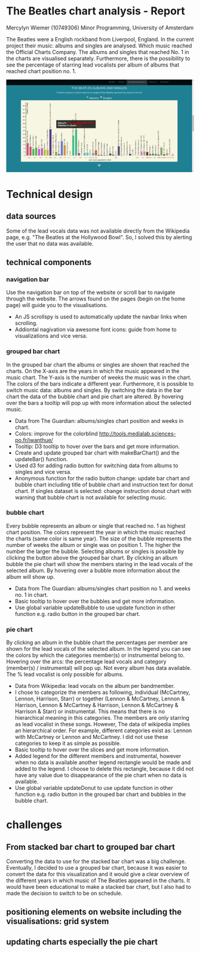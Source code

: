# The Beatles chart analysis - Report #

Mercylyn Wiemer (10749306)
Minor Programming, University of Amsterdam

The Beatles were a English rockband from Liverpool, England. In the current
project their music: albums and singles are analysed. Which music reached the
Official Charts Company. The albums and singles that reached No. 1 in the charts
are visualised separately. Furthermore, there is the possibility to see the
percentage of starring lead vocalists per album of albums that reached chart position no. 1.


![](docs/chart_overview.png)

# Technical design #

## data sources ##
Some of the lead vocals data was not available directly from the Wikipedia page, e.g.
"The Beatles at the Hollywood Bowl". So, I solved this by alerting the user that no data was available.

## technical components ##
### navigation bar ###
Use the navigation bar on top of the website or scroll bar to navigate through the website. The arrows found on the pages (begin on the home page) will guide
you to the visualisations.

* An JS scrollspy is used to automatically update the navbar links when scrolling.
* Addiontal nagivation via awesome font icons: guide from home to visualizations and vice versa.

### grouped bar chart ###
In the grouped bar chart the albums or singles are shown that reached the charts.
On the X-axis are the years in which the music appeared in the music chart. The
Y-axis is the number of weeks the music was in the chart. The colors of the bars
indicate a different year. Furthermore, it is possible to switch music data:
albums and singles. By switching the data in the bar chart the data of the
bubble chart and pie chart are altered. By hovering over the bars a tooltip
will pop up with more information about the selected music.

* Data from The Guardian: albums/singles chart position and weeks in chart.
* Colors: improve for the colorblind http://tools.medialab.sciences-po.fr/iwanthue/
* Tooltip: D3 tooltip to hover over the bars and get more information.
* Create and update grouped bar chart with makeBarChart() and the updateBar() function.
* Used d3 for adding radio button for switching data from albums to singles and vice versa.
* Anonymous function for the radio button change: update bar chart and bubble chart         including title of bubble chart and instruction text for donut chart. If singles dataset
is selected: change instruction donut chart with warning that bubble chart is not available for selecting music.

### bubble chart ###
Every bubble represents an album or single that reached no. 1 as highest chart position.
The colors represent the year in which the music reached the charts (same color is same year).
The size of the bubble represents the number of weeks the album or single was on position 1.
The higher the number the larger the bubble. Selecting albums or singles is possible by clicking the button
above the grouped bar chart. By clicking an album bubble the pie chart will show
the members staring in the lead vocals of the selected album. By hovering over
a bubble more information about the album will show up.

* Data from The Guardian: albums/singles chart position no 1. and weeks no. 1 in chart.
* Basic tooltip to hover over the bubbles and get more information.
* Use global variable updateBubble to use update function in other function e.g. radio button in the grouped bar chart.

### pie chart ###
By clicking an album in the bubble chart the percentages per member are shown for
the lead vocals of the selected album. In the legend you can see the colors by
which the categories member(s) or instrumental belong to. Hovering over the arcs:
the percentage lead vocals and category (member(s) / instrumental) will pop up.
Not every album has data available. The % lead vocalist is only possible for albums.

* Data from Wikipedia: lead vocals on the album per bandmember.
* I chose to categorize the members as following, individual (McCartney, Lennon, Harrison,
    Starr) or together (Lennon & McCartney, Lennon & Harrison, Lennon & McCartney & Harrison, Lennon & McCartney & Harrison & Starr) or instrumental. This means that
    there is no hierarchical meaning in this categories. The members are only starring as lead vocalist in these songs. However, The data of wikipedia implies an hierarchical order. For example, different categories exist as: Lennon with McCartney or Lennon and McCartney. I did not use these categories to keep it as simple as possible.
* Basic tooltip to hover over the slices and get more information.
* Added legend for the different members and instrumental, however when no data is available another legend rectangle would be made and added to the legend. I choose to delete this rectangle, because it did not have any value due to disappearance of the pie chart when no data is available.
* Use global variable updateDonut to use update function in other function e.g. radio button in the grouped bar chart and bubbles in the bubble chart.

# challenges #
## From stacked bar chart to grouped bar chart ##

Converting the data to use for the stacked bar chart was a big challenge. Eventually, I decided to use a grouped bar chart, because it was easier to convert the data for this visualization and it would give a clear overview of the different years in which music of The Beatles appeared in the charts. It would have been educational to make a stacked bar chart, but I also had to made the decision to switch to be on schedule.

## positioning elements on website including the visualisations: grid system ##

## updating charts especially the pie chart ##
